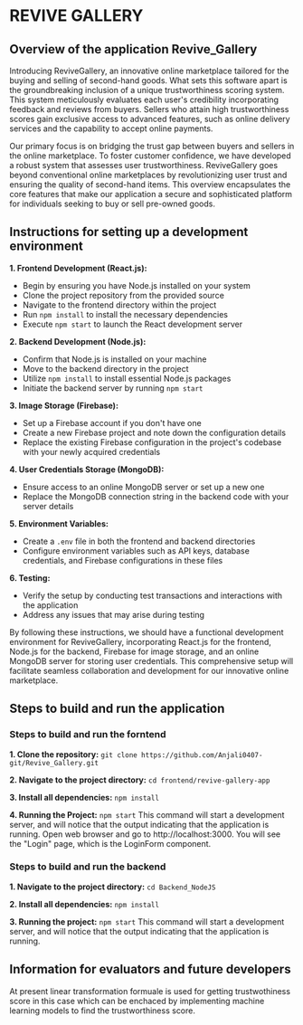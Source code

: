 
# REVIVE GALLERY
## Overview of the application Revive_Gallery

Introducing ReviveGallery, an innovative online marketplace tailored for the buying and selling of second-hand goods. What sets this software apart is the groundbreaking inclusion of a unique trustworthiness scoring system. This system meticulously evaluates each user's credibility incorporating feedback and reviews from buyers. Sellers who attain high trustworthiness scores gain exclusive access to advanced features, such as online delivery services and the capability to accept online payments.

Our primary focus is on bridging the trust gap between buyers and sellers in the online marketplace. To foster customer confidence, we have developed a robust system that assesses user trustworthiness. ReviveGallery goes beyond conventional online marketplaces by revolutionizing user trust and ensuring the quality of second-hand items. This overview encapsulates the core features that make our application a secure and sophisticated platform for individuals seeking to buy or sell pre-owned goods.

## Instructions for setting up a development environment

**1. Frontend Development (React.js):**
   - Begin by ensuring you have Node.js installed on your system
   - Clone the project repository from the provided source
   - Navigate to the frontend directory within the project
   - Run `npm install` to install the necessary dependencies
   - Execute `npm start` to launch the React development server

**2. Backend Development (Node.js):**
   - Confirm that Node.js is installed on your machine
   - Move to the backend directory in the project
   - Utilize `npm install` to install essential Node.js packages
   - Initiate the backend server by running `npm start`

**3. Image Storage (Firebase):**
   - Set up a Firebase account if you don't have one
   - Create a new Firebase project and note down the configuration details
   - Replace the existing Firebase configuration in the project's codebase with your newly acquired credentials

**4. User Credentials Storage (MongoDB):**
   - Ensure access to an online MongoDB server or set up a new one
   - Replace the MongoDB connection string in the backend code with your server details

**5. Environment Variables:**
   - Create a `.env` file in both the frontend and backend directories
   - Configure environment variables such as API keys, database credentials, and Firebase configurations in these files

**6. Testing:**
   - Verify the setup by conducting test transactions and interactions with the application
   - Address any issues that may arise during testing

By following these instructions, we should have a functional development environment for ReviveGallery, incorporating React.js for the frontend, Node.js for the backend, Firebase for image storage, and an online MongoDB server for storing user credentials. This comprehensive setup will facilitate seamless collaboration and development for our innovative online marketplace.

## Steps to build and run the application
### Steps to build and run the forntend

**1. Clone the repository:**
`git clone https://github.com/Anjali0407-git/Revive_Gallery.git`

**2. Navigate to the project directory:** 
`cd frontend/revive-gallery-app`

**3. Install all dependencies:**
`npm install`

**4. Running the Project:**
    `npm start`
    This command will start a development server, and will notice that the output indicating that the application is running.
    Open web browser and go to http://localhost:3000. You will see the "Login" page, which is the LoginForm component.

### Steps to build and run the backend 

**1. Navigate to the project directory:**
  `cd Backend_NodeJS`

**2. Install all dependencies:**
 `npm install`

**3. Running the project:**
    `npm start`
   This command will start a development server, and will notice that the output indicating that the application is running.

## Information for evaluators and future developers 

At present linear transformation formuale is used for getting trustwothiness score in this case which can be enchaced by implementing machine learning models to find the trustworthiness score. 

